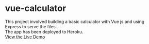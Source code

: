 # vue-calculator
This project involved building a basic calculator with Vue js and using Express to serve the files.<br>
The app has been deployed to Heroku. <br>
<a href="https://vue-calculator.herokuapp.com/">View the Live Demo</a>
